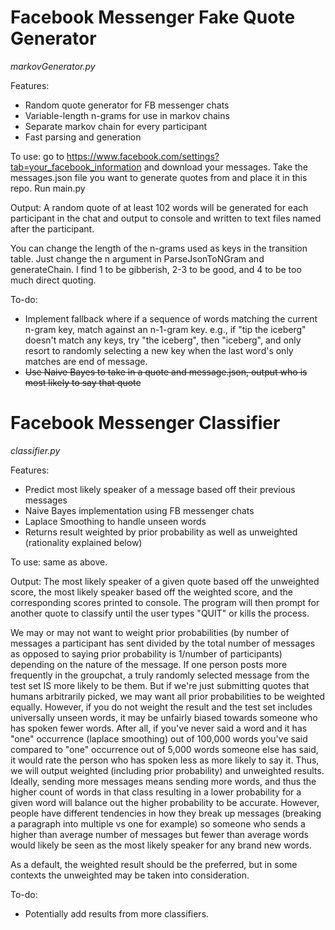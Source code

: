 # Facebook Messenger Fake Quote Generator 

*markovGenerator.py*

Features: 
* Random quote generator for FB messenger chats
* Variable-length n-grams for use in markov chains
* Separate markov chain for every participant
* Fast parsing and generation

To use: go to https://www.facebook.com/settings?tab=your_facebook_information and download your messages.
Take the messages.json file you want to generate quotes from and place it in this repo.
Run main.py

Output: A random quote of at least 102 words will be generated for each participant in the chat and output to console and written to text files named after the participant.

You can change the length of the n-grams used as keys in the transition table. Just change the n argument in ParseJsonToNGram and generateChain. I find 1 to be gibberish, 2-3 to be good, and 4 to be too much direct quoting.

To-do:
* Implement fallback where if a sequence of words matching the current n-gram key, match against an n-1-gram key. e.g., if "tip the iceberg" doesn't match any keys, try "the iceberg", then "iceberg", and only resort to randomly selecting a new key when the last word's only matches are end of message.
* ~~Use Naive Bayes to take in a quote and message.json, output who is most likely to say that quote~~

# Facebook Messenger Classifier

*classifier.py*

Features:
* Predict most likely speaker of a message based off their previous messages 
* Naive Bayes implementation using FB messenger chats
* Laplace Smoothing to handle unseen words
* Returns result weighted by prior probability as well as unweighted (rationality explained below)

To use: same as above.

Output: The most likely speaker of a given quote based off the unweighted score, the most likely speaker based off the weighted score, and the corresponding scores printed to console.
The program will then prompt for another quote to classify until the user types "QUIT" or kills the process.

We may or may not want to weight prior probabilities (by number of messages a participant has sent divided by the total 
number of messages as opposed to saying prior probability is 1/number of participants) depending on the nature 
of the message. If one person posts more frequently in the groupchat,
a truly randomly selected message from the test set IS more likely to be them. But if we're just submitting quotes
that humans arbitrarily picked, we may want all prior probabilities to be weighted equally. However, if you do not
weight the result and the test set includes universally unseen words, it may be unfairly biased towards someone who has
spoken fewer words. After all, if you've never said a word and it has "one" occurrence (laplace smoothing) out of 100,000
words you've said compared to "one" occurrence out of 5,000 words someone else has said, it would rate the person
who has spoken less as more likely to say it. Thus, we will output weighted (including prior probability) and
unweighted results. Ideally, sending more messages means sending more words, and thus the higher count of words
in that class resulting in a lower probability for a given word will balance out the higher probability to be 
accurate. However, people have different tendencies in how they break up messages (breaking a paragraph into multiple vs
one for example) so someone who sends a higher than average number of messages but fewer than average words would 
likely be seen as the most likely speaker for any brand new words.

As a default, the weighted result should be the preferred, but in some contexts the unweighted may be taken into consideration.

To-do:
* Potentially add results from more classifiers.

